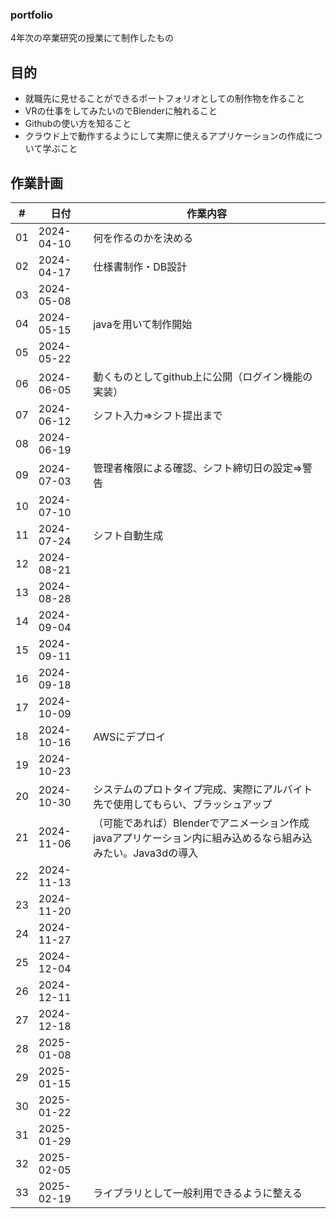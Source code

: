 ### portfolio
4年次の卒業研究の授業にて制作したもの

## 目的
- 就職先に見せることができるポートフォリオとしての制作物を作ること
- VRの仕事をしてみたいのでBlenderに触れること
- Githubの使い方を知ること
- クラウド上で動作するようにして実際に使えるアプリケーションの作成について学ぶこと

## 作業計画
| # | 日付 | 作業内容 |
| --- | --- | --- |
| 01 | 2024-04-10 | 何を作るのかを決める |
| 02 | 2024-04-17 | 仕様書制作・DB設計 |
| 03 | 2024-05-08 | |
| 04 | 2024-05-15 | javaを用いて制作開始 |
| 05 | 2024-05-22 | |
| 06 | 2024-06-05 | 動くものとしてgithub上に公開（ログイン機能の実装） |
| 07 | 2024-06-12 | シフト入力⇒シフト提出まで|
| 08 | 2024-06-19 | |
| 09 | 2024-07-03 | 管理者権限による確認、シフト締切日の設定⇒警告|
| 10 | 2024-07-10 | |
| 11 | 2024-07-24 | シフト自動生成|
| 12 | 2024-08-21 | |
| 13 | 2024-08-28 | |
| 14 | 2024-09-04 | |
| 15 | 2024-09-11 | |
| 16 | 2024-09-18 | |
| 17 | 2024-10-09 | |
| 18 | 2024-10-16 | AWSにデプロイ|
| 19 | 2024-10-23 | |
| 20 | 2024-10-30 | システムのプロトタイプ完成、実際にアルバイト先で使用してもらい、ブラッシュアップ|
| 21 | 2024-11-06 | （可能であれば）Blenderでアニメーション作成 javaアプリケーション内に組み込めるなら組み込みたい。Java3dの導入|
| 22 | 2024-11-13 | |
| 23 | 2024-11-20 | |
| 24 | 2024-11-27 | |
| 25 | 2024-12-04 | |
| 26 | 2024-12-11 | |
| 27 | 2024-12-18 | |
| 28 | 2025-01-08 | |
| 29 | 2025-01-15 | |
| 30 | 2025-01-22 | |
| 31 | 2025-01-29 | |
| 32 | 2025-02-05 | |
| 33 | 2025-02-19 | ライブラリとして一般利用できるように整える|
